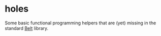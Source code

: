 # holes

Some basic functional programming helpers that are (yet) missing in the standard [Belt](https://bucklescript.github.io/bucklescript/api/Belt.html) library.
